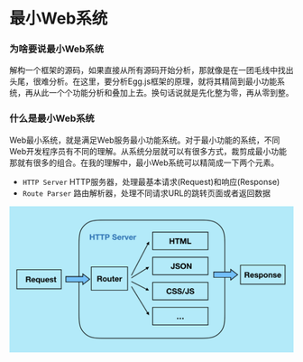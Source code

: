# 最小Web系统

### 为啥要说最小Web系统

解构一个框架的源码，如果直接从所有源码开始分析，那就像是在一团毛线中找出头尾，很难分析。在这里，要分析Egg.js框架的原理，就将其精简到最小功能系统，再从此一个个功能分析和叠加上去。换句话说就是先化整为零，再从零到整。


### 什么是最小Web系统

Web最小系统，就是满足Web服务最小功能系统。对于最小功能的系统，不同Web开发程序员有不同的理解。从系统分层就可以有很多方式，裁剪成最小功能那就有很多的组合。在我的理解中，最小Web系统可以精简成一下两个元素。

- `HTTP Server` HTTP服务器，处理最基本请求(Request)和响应(Response)
- `Route Parser` 路由解析器，处理不同请求URL的跳转页面或者返回数据


![start-smallest-sys.png](./../image/start-smallest-sys.png)